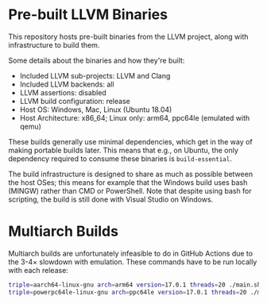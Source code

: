 # Pre-built LLVM Binaries

This repository hosts pre-built binaries from the LLVM project, along
with infrastructure to build them.

Some details about the binaries and how they're built:

  * Included LLVM sub-projects: LLVM and Clang
  * Included LLVM backends: all
  * LLVM assertions: disabled
  * LLVM build configuration: release
  * Host OS: Windows, Mac, Linux (Ubuntu 18.04)
  * Host Architecture: x86_64; Linux only: arm64, ppc64le (emulated with qemu)

These builds generally use minimal dependencies, which get in the way
of making portable builds later. This means that e.g., on Ubuntu, the
only dependency required to consume these binaries is
`build-essential`.

The build infrastructure is designed to share as much as possible
between the host OSes; this means for example that the Windows build
uses bash (MINGW) rather than CMD or PowerShell. Note that despite
using bash for scripting, the build is still done with Visual Studio
on Windows.

# Multiarch Builds

Multiarch builds are unfortunately infeasible to do in GitHub Actions
due to the 3-4&times; slowdown with emulation. These commands have to
be run locally with each release:

```bash
triple=aarch64-linux-gnu arch=arm64 version=17.0.1 threads=20 ./main.sh
triple=powerpc64le-linux-gnu arch=ppc64le version=17.0.1 threads=20 ./main.sh
```
